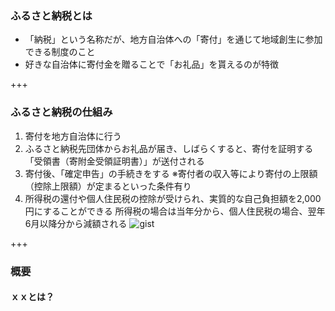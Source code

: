 ### ふるさと納税とは
- 「納税」という名称だが、地方自治体への「寄付」を通じて地域創生に参加できる制度のこと
- 好きな自治体に寄付金を贈ることで「お礼品」を貰えるのが特徴</PRE>

+++

### ふるさと納税の仕組み
1. 寄付を地方自治体に行う
2. ふるさと納税先団体からお礼品が届き、しばらくすると、寄付を証明する「受領書（寄附金受領証明書）」が送付される
3. 寄付後、「確定申告」の手続きをする
 ※寄付者の収入等により寄付の上限額（控除上限額）が定まるといった条件有り
4. 所得税の還付や個人住民税の控除が受けられ、実質的な自己負担額を2,000円にすることができる
 所得税の場合は当年分から、個人住民税の場合、翌年6月以降分から減額される
![gist](https://github.com/toyokatsu/myslide/edit/master/furusatonouzei/gaiyouzu.jpg)

+++

### 概要
#### ｘｘとは？
